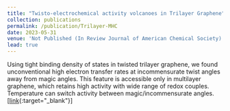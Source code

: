 ```yaml
---
title: "Twisto-electrochemical activity volcanoes in Trilayer Graphene"
collection: publications
permalink: /publication/Trilayer-MHC
date: 2023-05-31
venue: 'Not Published (In Review Journal of American Chemical Society)'
lead: true
---
```

Using tight binding density of states in twisted trilayer graphene, we found unconventional high electron transfer rates at incommensurate twist angles away from magic angles. This feature is accessible only in multilayer graphene, which retains high activity with wide range of redox couples. Temperature can switch activity between magic/incommensurate angles. \[[link](https://arxiv.org/abs/2306.00028){:target="_blank"}\]
